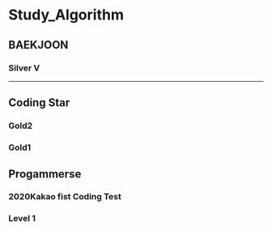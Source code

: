 # Study_Algorithm
## BAEKJOON
### Silver V
---
## Coding Star
### Gold2
### Gold1
## Progammerse
### 2020Kakao fist Coding Test
### Level 1
